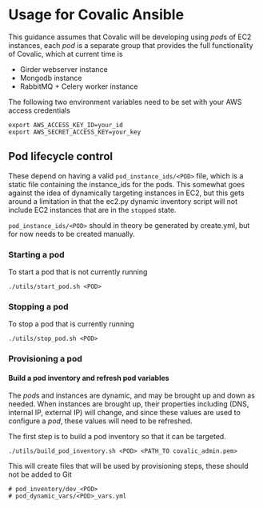 # Usage for Covalic Ansible

This guidance assumes that Covalic will be developing using *pod*s of EC2 instances,
each *pod* is a separate group that provides the full functionality of Covalic, which
at current time is

  * Girder webserver instance
  * Mongodb instance
  * RabbitMQ + Celery worker instance

The following two environment variables need to be set with your AWS access credentials

    export AWS_ACCESS_KEY_ID=your_id
    export AWS_SECRET_ACCESS_KEY=your_key

## Pod lifecycle control

These depend on having a valid `pod_instance_ids/<POD>` file, which is a static
file containing the instance_ids for the pods.  This somewhat goes against the
idea of dynamically targeting instances in EC2, but this gets around a limitation
in that the ec2.py dynamic inventory script will not include EC2 instances that
are in the `stopped` state.

`pod_instance_ids/<POD>` should in theory be generated by create.yml, but for
now needs to be created manually.

### Starting a pod

To start a pod that is not currently running

    ./utils/start_pod.sh <POD>

### Stopping a pod

To stop a pod that is currently running

    ./utils/stop_pod.sh <POD>

### Provisioning a pod

#### Build a pod inventory and refresh pod variables

The *pod*s and instances are dynamic, and may be brought up and down as needed.  When
instances are brought up, their properties including (DNS, internal IP, external IP) will
change, and since these values are used to configure a *pod*, these values will need
to be refreshed.

The first step is to build a pod inventory so that it can be targeted.

    ./utils/build_pod_inventory.sh <POD> <PATH_TO covalic_admin.pem>

This will create files that will be used by provisioning steps, these should not
be added to Git

    # pod_inventory/dev_<POD>
    # pod_dynamic_vars/<POD>_vars.yml

